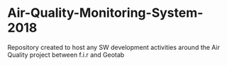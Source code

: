 # Air-Quality-Monitoring-System-2018
Repository created to host any SW development activities around the Air Quality project between f.i.r and Geotab
